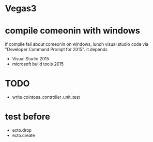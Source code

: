 # Vegas3


# compile comeonin with windows

if compile fail about comeonin on windows,
lunch visual studio code via "Developer Command Prompt for 2015".
it depends 
* Visual Studio 2015
* microsoft build tools 2015

# TODO 

* write cointoss_controller_unit_test

# test before 

* ecto.drop
* ecto.create


